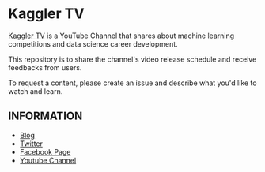 # Kaggler TV
[Kaggler TV](https://www.youtube.com/channel/UCI8Y-po83Y4LLnIdAe_cmNA/) is a YouTube Channel that shares about machine learning competitions and data science career development.

This repository is to share the channel's video release schedule and receive feedbacks from users.

To request a content, please create an issue and describe what you'd like to watch and learn.

## INFORMATION
* [Blog](https://kaggler.com)
* [Twitter](https://twitter.com/kagglertv)
* [Facebook Page](https://www.facebook.com/Kaggler/)
* [Youtube Channel](https://www.youtube.com/channel/UCI8Y-po83Y4LLnIdAe_cmNA/)

